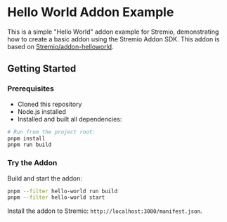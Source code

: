 # Hello World Addon Example

This is a simple "Hello World" addon example for Stremio, demonstrating how to create a basic addon using the Stremio Addon SDK. This addon is based on [Stremio/addon-helloworld](https://github.com/Stremio/addon-helloworld).

## Getting Started

### Prerequisites

- Cloned this repository
- Node.js installed
- Installed and built all dependencies:

```bash
# Run from the project root:
pnpm install
pnpm run build
```

### Try the Addon

Build and start the addon:

```bash
pnpm --filter hello-world run build
pnpm --filter hello-world start
```

Install the addon to Stremio: `http://localhost:3000/manifest.json`.
